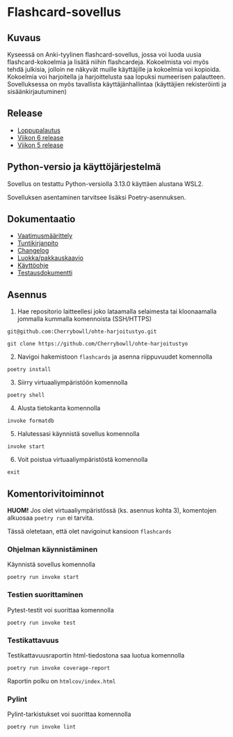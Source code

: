 # Flashcard-sovellus

## Kuvaus

Kyseessä on Anki-tyylinen flashcard-sovellus, jossa voi luoda uusia flashcard-kokoelmia ja lisätä niihin flashcardeja. Kokoelmista voi myös tehdä julkisia, jolloin ne näkyvät muille käyttäjille ja kokoelmia voi kopioida.
Kokoelmia voi harjoitella ja harjoittelusta saa lopuksi numeerisen palautteen.
Sovelluksessa on myös tavallista käyttäjänhallintaa (käyttäjien rekisteröinti ja sisäänkirjautuminen)

## Release

- [Loppupalautus](https://github.com/Cherrybowll/ohte-harjoitustyo/releases/tag/loppupalautus_fix)
- [Viikon 6 release](https://github.com/Cherrybowll/ohte-harjoitustyo/releases/tag/viikko6)
- [Viikon 5 release](https://github.com/Cherrybowll/ohte-harjoitustyo/releases/tag/viikko5)

## Python-versio ja käyttöjärjestelmä

Sovellus on testattu Python-versiolla 3.13.0 käyttäen alustana WSL2.

Sovelluksen asentaminen tarvitsee lisäksi Poetry-asennuksen.

## Dokumentaatio

- [Vaatimusmäärittely](https://github.com/Cherrybowll/ohte-harjoitustyo/blob/master/flashcards/dokumentaatio/vaatimusmaarittely.md)
- [Tuntikirjanpito](https://github.com/Cherrybowll/ohte-harjoitustyo/blob/master/flashcards/dokumentaatio/tuntikirjanpito.md)
- [Changelog](https://github.com/Cherrybowll/ohte-harjoitustyo/blob/master/flashcards/dokumentaatio/changelog.md)
- [Luokka/pakkauskaavio](https://github.com/Cherrybowll/ohte-harjoitustyo/blob/master/flashcards/dokumentaatio/arkkitehtuuri.md)
- [Käyttöohje](https://github.com/Cherrybowll/ohte-harjoitustyo/blob/master/flashcards/dokumentaatio/kayttoohje.md)
- [Testausdokumentti](https://github.com/Cherrybowll/ohte-harjoitustyo/blob/master/flashcards/dokumentaatio/testaus.md)

## Asennus

1. Hae repositorio laitteellesi joko lataamalla selaimesta tai kloonaamalla jommalla kummalla komennoista (SSH/HTTPS)
```
git@github.com:Cherrybowll/ohte-harjoitustyo.git
```
```
git clone https://github.com/Cherrybowll/ohte-harjoitustyo
```

2. Navigoi hakemistoon `flashcards` ja asenna riippuvuudet komennolla
```
poetry install
```

3. Siirry virtuaaliympäristöön komennolla
```
poetry shell
```

4. Alusta tietokanta komennolla
```
invoke formatdb
```

5. Halutessasi käynnistä sovellus komennolla
```
invoke start
```

6. Voit poistua virtuaaliympäristöstä komennolla
```
exit
```

## Komentorivitoiminnot

**HUOM!** Jos olet virtuaaliympäristössä (ks. asennus kohta 3), komentojen alkuosaa `poetry run` ei tarvita.

Tässä oletetaan, että olet navigoinut kansioon `flashcards`

### Ohjelman käynnistäminen

Käynnistä sovellus komennolla
```
poetry run invoke start
```

### Testien suorittaminen
Pytest-testit voi suorittaa komennolla
```
poetry run invoke test
```

### Testikattavuus
Testikattavuusraportin html-tiedostona saa luotua komennolla
```
poetry run invoke coverage-report
```
Raportin polku on `htmlcov/index.html`

### Pylint
Pylint-tarkistukset voi suorittaa komennolla
```
poetry run invoke lint
```
